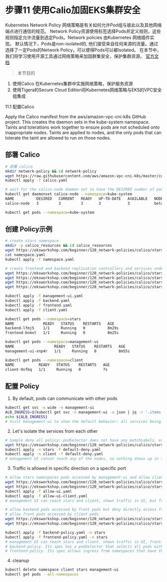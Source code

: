 # 步骤11 使用Calio加固EKS集群安全

Kubernetes Network Policy 网络策略是有关如何允许Pod组与彼此以及其他网络端点进行通信的规范。
Network Policy资源使用标签选择Pods并定义规则，这些规则指定允许流量到选定Pods。Network policies 由Kubernetes 网络插件实现。
默认情况下，Pods是non-isolated的, 他们接受来自任何来源的流量。通过选择了一定Pods的Network Policy，可以使得Pods可以被Isolated。
在本节中，我们将学习使用开源工具通过网络策略来加固群集安全，保护集群资源。
[官方文档](https://kubernetes.io/docs/concepts/services-networking/network-policies/)

> 本节目的
1. 使用Calico 在Kubernetes集群中实施网络策略，保护服务资源
2. 使用Tigera的Secure Cloud Edition将Kubernetes网络策略与EKS的VPC安全组集成


11.1 配置Calico

Apply the Calico manifest from the aws/amazon-vpc-cni-k8s GitHub project. This creates the daemon sets in the kube-system namespace.
Taints and tolerations work together to ensure pods are not scheduled onto inappropriate nodes. Taints are applied to nodes, and the only pods that can tolerate the taint are allowed to run on those nodes.

## 部署 Calico
```bash
# 部署 calico
mkdir network-policy && cd network-policy
wget https://raw.githubusercontent.com/aws/amazon-vpc-cni-k8s/master/config/v1.6/calico.yaml
kubectl apply -f calico.yaml

# wait for the calico-node daemon set to have the DESIRED number of pods in the READY state
kubectl get daemonset calico-node --namespace=kube-system
NAME          DESIRED   CURRENT   READY   UP-TO-DATE   AVAILABLE   NODE SELECTOR                 AGE
calico-node   3         3         3       3            3           beta.kubernetes.io/os=linux   3m9s

kubectl get pods --namespace=kube-system

```

## 创建 Policy示例
```bash
# create stars namespace
mkdir -p calico_resources && cd calico_resources
wget https://eksworkshop.com/beginner/120_network-policies/calico/stars_policy_demo/create_resources.files/namespace.yaml
cat namespace.yaml
kubectl apply -f namespace.yaml

# create frontend and backend replication controllers and services under stars namespace
wget https://eksworkshop.com/beginner/120_network-policies/calico/stars_policy_demo/create_resources.files/management-ui.yaml
wget https://eksworkshop.com/beginner/120_network-policies/calico/stars_policy_demo/create_resources.files/backend.yaml
wget https://eksworkshop.com/beginner/120_network-policies/calico/stars_policy_demo/create_resources.files/frontend.yaml
wget https://eksworkshop.com/beginner/120_network-policies/calico/stars_policy_demo/create_resources.files/client.yaml

kubectl apply -f management-ui.yaml
kubectl apply -f backend.yaml
kubectl apply -f frontend.yaml
kubectl apply -f client.yaml

kubectl get pods --namespace=stars
NAME             READY   STATUS    RESTARTS   AGE
backend-lfmj5    1/1     Running   0          8m29s
frontend-bnmvt   1/1     Running   0          8m25s

kubectl get pods --namespace=management-ui
NAME                  READY   STATUS    RESTARTS   AGE
management-ui-xnp4r   1/1     Running   0          8m55s

kubectl get pods --namespace=client
NAME           READY   STATUS    RESTARTS   AGE
client-9nfbq   1/1     Running   0          7s
```

## 配置 Policy
1. By default, pods can communicate with other pods
```bash
kubectl get svc -o wide -n management-ui
ALB_INGRESS=$(kubectl get svc -n management-ui -o json | jq -r '.items[0].status.loadBalancer.ingress[].hostname')
echo ${ALB_INGRESS}
# Visit management-ui to show the default behavior: all services being able to reach each other.
```

2. Let's isolate the services from each other
```bash
# Sample deny all policy: podSelector does not have any matchLabels, essentially blocking all the pods from accessing it
wget https://eksworkshop.com/beginner/120_network-policies/calico/stars_policy_demo/apply_network_policies.files/default-deny.yaml
kubectl apply -n stars -f default-deny.yaml
kubectl apply -n client -f default-deny.yaml
# management UI cannot reach any of the nodes, so nothing shows up in the UI.
```

3. Traffic is allowed in specific direction on a specific port
```bash
# allow stars namespaces pods accessed by management-ui and allow client namespaces pods accessed by management-ui
wget https://eksworkshop.com/beginner/120_network-policies/calico/stars_policy_demo/apply_network_policies.files/allow-ui.yaml
wget https://eksworkshop.com/beginner/120_network-policies/calico/stars_policy_demo/apply_network_policies.files/allow-ui-client.yaml
kubectl apply -f allow-ui.yaml
kubectl apply -f allow-ui-client.yaml
# management UI can reach stars and client, shown traffic in UI, but front, backend and client pods still isolated.

# allow backend pods accessed by front pods but deny directly access from client
# allow front pods accessed by client pods
wget https://eksworkshop.com/beginner/120_network-policies/calico/stars_policy_demo/directional_traffic.files/backend-policy.yaml
wget https://eksworkshop.com/beginner/120_network-policies/calico/stars_policy_demo/directional_traffic.files/frontend-policy.yaml

kubectl apply -f backend-policy.yaml -n stars
kubectl apply -f frontend-policy.yaml -n stars
# management UI can reach stars and client, shown traffic in UI, front->backend and client->front, but client->backend still blocked.
# backend-policy. Its spec has a podSelector that selects all pods with the label role:backend, and allows ingress from all pods that have the label role:frontend and on TCP port 6379, but not the other way round. 
# frontend-policy. Its spec allows ingress from namespaces that have the label role: client on TCP port 80.
```

4. cleanup
```bash
kubectl delete namespace client stars management-ui
kubectl get pods --all-namespaces
```

